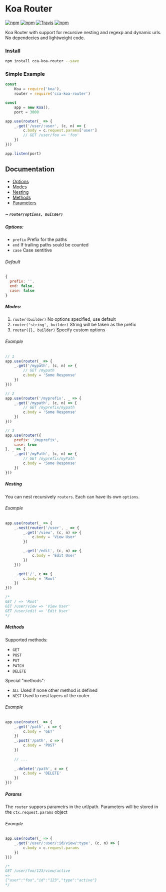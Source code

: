 # Koa Router

[![npm](https://img.shields.io/npm/v/cca-koa-router.svg)](https://www.npmjs.com/package/cca-koa-router)
[![npm](https://img.shields.io/npm/dt/cca-koa-router.svg)]()
[![Travis](https://img.shields.io/travis/cupcakearmy/koa-router.svg)]()
[![npm](https://img.shields.io/npm/l/cca-koa-router.svg)]()

Koa Router with support for recursive nesting and regexp and dynamic urls. No dependecies and lightweight code.

### Install
```bash
npm install cca-koa-router --save
```

### Simple Example
```javascript
const
	Koa = require('koa'),
	router = require('cca-koa-router')

const
	app = new Koa(),
	port = 3000

app.use(router(_ => {
	_.get('/user/:user', (c, n) => {
		c.body = c.request.params['user']
		// GET /user/foo => 'foo'
	})
}))

app.listen(port)
```

## Documentation

- [Options](#options)
- [Modes](#modes)
- [Nesting](#nesting)
- [Methods](#methods)
- [Parameters](#params)

##### ~ `router(options, builder)`

##### Options:

- `prefix` Prefix for the paths
- `end` If trailing paths sould be counted
- `case` Case sentitive

###### Default
```javascript
{
  prefix: '',
  end: false,
  case: false
}
```

##### Modes:
1. `router(builder)` No options specified, use default
2. `router('string', builder)` String will be taken as the prefix
3. `router({}, builder)` Specify custom options

###### Example
```javascript
// 1
app.use(router(_ => {
	_.get('/mypath', (c, n) => {
		// GET /mypath
		c.body = 'Some Response'
	})
}))

// 2
app.use(router('/myprefix', _ => {
	_.get('/mypath', (c, n) => {
		// GET /myprefix/mypath
		c.body = 'Some Response'
	})
}))

// 3
app.use(router({
	prefix: '/myprefix',
	case: true
}, _ => {
	_.get('/myPath', (c, n) => {
		// GET /myprefix/myPath
		c.body = 'Some Response'
	})
}))
````

##### Nesting
You can nest recursively `routers`. Each can have its own `options`.

###### Example

```javascript
app.use(router(_ => {
	_.nest(router('/user', _ => {
		_.get('/view', (c, n) => {
			c.body = 'View User'
		})

		_.get('/edit', (c, n) => {
			c.body = 'Edit User'
		})
	}))

	_.get('/', c => {
		c.body = 'Root'
	})
}))

/*
GET / => 'Root'
GET /user/view => 'View User'
GET /user/edit => 'Edit User'
*/
```

##### Methods
Supported methods:
- `GET`
- `POST`
- `PUT`
- `PATCH`
- `DELETE`

Special "methods":
- `ALL` Used if none other method is defined
- `NEST` Used to nest layers of the router

###### Example
```javascript
app.use(router(_ => {
	_.get('/path', c => {
		c.body = 'GET'
	})
	_.post('/path', c => {
		c.body = 'POST'
	})
	
	// ...
	
	_.delete('/path', c => {
		c.body = 'DELETE'
	})
}))
```

##### Params
The `router` suppors parametrs in the url/path. Parameters will be stored in the `ctx.request.params` object

###### Example
```javascript
app.use(router(_ => {
	_.get('/user/:user/:id/view/:type', (c, n) => {
		c.body = c.request.params
	})
}))

/*
GET /user/foo/123/view/active
=> 
{"user":"foo","id":"123","type":"active"}
*/
```